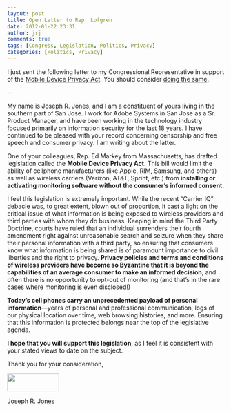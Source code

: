 ```yaml
---
layout: post
title: Open Letter to Rep. Lofgren
date: 2012-01-22 23:31
author: jrj
comments: true
tags: [Congress, Legislation, Politics, Privacy]
categories: [Politics, Privacy]
---
```

I just sent the following letter to my Congressional Representative in support of the <a href="http://privacycast.com/mobile-device-privacy-act-smartphone-monitoring-legislation/">Mobile Device Privacy Act</a>. You should consider <a href="https://writerep.house.gov/writerep/welcome.shtml">doing the same</a>.

--

My name is Joseph R. Jones, and I am a constituent of yours living in the southern part of San Jose. I work for Adobe Systems in San Jose as a Sr. Product Manager, and have been working in the technology industry focused primarily on information security for the last 18 years. I have continued to be pleased with your record concerning censorship and free speech and consumer privacy. I am writing about the latter.

One of your colleagues, Rep. Ed Markey from Massachusetts, has drafted legislation called the **Mobile Device Privacy Act**. This bill would limit the ability of cellphone manufacturers (like Apple, RIM, Samsung, and others) as well as wireless carriers (Verizon, AT&amp;T, Sprint, etc.) from **installing or activating monitoring software without the consumer’s informed consent.**

I feel this legislation is extremely important. While the recent “Carrier IQ” debacle was, to great extent, blown out of proportion, it cast a light on the critical issue of what information is being exposed to wireless providers and third parties with whom they do business. Keeping in mind the Third Party Doctrine, courts have ruled that an individual surrenders their fourth amendment right against unreasonable search and seizure when they share their personal information with a third party, so ensuring that consumers know what information is being shared is of paramount importance to civil liberties and the right to privacy. **Privacy policies and terms and conditions of wireless providers have become so Byzantine that it is beyond the capabilities of an average consumer to make an informed decision**, and often there is no opportunity to opt-out of monitoring (and that’s in the rare cases where monitoring is even disclosed!)

**Today’s cell phones carry an unprecedented payload of personal information**—years of personal and professional communication, logs of our physical location over time, web browsing histories, and more. Ensuring that this information is protected belongs near the top of the legislative agenda.

**I hope that you will support this legislation**, as I feel it is consistent with your stated views to date on the subject.

Thank you for your consideration,

<a href="http://jrjblog.constellationofideas.com/wp-content/uploads/sites/9/2012/02/logo.png"><img class="alignnone size-full wp-image-569" title="logo" src="http://jrjblog.constellationofideas.com/wp-content/uploads/sites/9/2012/02/logo.png" alt="" width="120" height="41" /></a>

Joseph R. Jones
